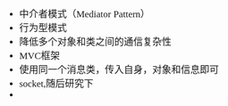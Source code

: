 <span  style="font-family: Simsun,serif; font-size: 17px; ">

- 中介者模式（Mediator Pattern）
- 行为型模式
- 降低多个对象和类之间的通信复杂性
- MVC框架
- 使用同一个消息类，传入自身，对象和信息即可
- socket,随后研究下
- 

</span>